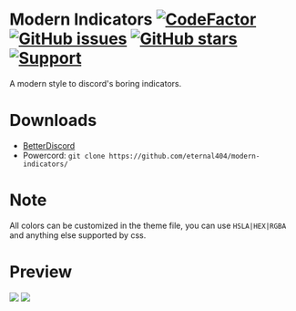 # Modern Indicators [![CodeFactor](https://www.codefactor.io/repository/github/eternal404/modern-indicators/badge)](https://www.codefactor.io/repository/github/eternal404/modern-indicators) [![GitHub issues](https://img.shields.io/github/issues/eternal404/modern-indicators?style=flat)](https://github.com/eternal404/modern-indicators/issues) [![GitHub stars](https://img.shields.io/github/stars/eternal404/modern-indicators?style=flat)](https://github.com/eternal404/modern-indicators/stargazers) [![Support](https://img.shields.io/discord/887015827134632057)](https://discord.gg/HQ5N7Rcajc)
A modern style to discord's boring indicators.

# Downloads
- [BetterDiscord](https://discord-modifications.github.io/downloader/?theme=modern-indicators)
- Powercord: `git clone https://github.com/eternal404/modern-indicators/`

# Note
All colors can be customized in the theme file, you can use `HSLA|HEX|RGBA` and anything else supported by css.

# Preview
<img src="https://i.imgur.com/qk0aZN0.png"/>
<img src="https://i.imgur.com/mh452Fp.png"/>
